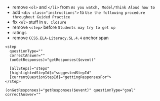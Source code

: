 - remove `<ol>` and `</li>` from `As you watch, Model/Think Aloud how to`
- add `<div class="instructions">` to `Use the following procedure throughout Guided Practice`
- fix `<ol>` stuff in `8. Closure`
- remove `<step>` before `Students may try to get up`
- ratings
- remove `CCSS.ELA-Literacy.SL.4.4` anchor span

```angular2html
<step
  questionType=""
  correctAnswer=""
  (onGetResponses)="getResponses($event)"
  
  [allSteps]="steps"
  [highlightedStepId]="suggestedStepId"
  [currentQuestionStepId]="gettingResponsesFor">
</step>
```

```
(onGetResponses)="getResponses($event)" questionType="goal" correctAnswer="" 
```
